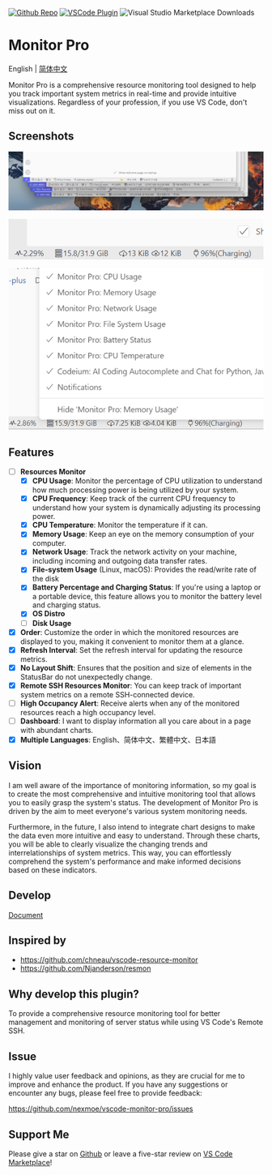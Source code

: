 [github-shield]: https://img.shields.io/github/stars/nexmoe/vscode-monitor-pro?style=social
[github-url]: https://github.com/nexmoe/vscode-monitor-pro
[vscode-shield]: https://img.shields.io/visual-studio-marketplace/r/nexmoe.monitor-pro?logo=visual-studio-code&style=social
[vscode-url]: https://marketplace.visualstudio.com/items?itemName=nexmoe.monitor-pro

[![Github Repo][github-shield]][github-url]
[![VSCode Plugin][vscode-shield]][vscode-url]
![Visual Studio Marketplace Downloads](https://img.shields.io/visual-studio-marketplace/d/nexmoe.monitor-pro)

# Monitor Pro

English | [简体中文](./README_ZH.md)

Monitor Pro is a comprehensive resource monitoring tool designed to help you track important system metrics in real-time and provide intuitive visualizations. Regardless of your profession, if you use VS Code, don't miss out on it.

## Screenshots

![screenshot0](assets/screenshot0.png)

![screenshot1](assets/screenshot1.png)

![screenshot2](assets/screenshot2.png)

## Features

- [ ] **Resources Monitor**
  - [x] **CPU Usage**: Monitor the percentage of CPU utilization to understand how much processing power is being utilized by your system.
  - [x] **CPU Frequency**: Keep track of the current CPU frequency to understand how your system is dynamically adjusting its processing power.
  - [x] **CPU Temperature**: Monitor the temperature if it can.
  - [x] **Memory Usage**: Keep an eye on the memory consumption of your computer.
  - [x] **Network Usage**: Track the network activity on your machine, including incoming and outgoing data transfer rates.
  - [x] **File-system Usage** (Linux, macOS): Provides the read/write rate of the disk
  - [x] **Battery Percentage and Charging Status**: If you're using a laptop or a portable device, this feature allows you to monitor the battery level and charging status.
  - [x] **OS Distro**
  - [ ] **Disk Usage**
- [x] **Order**: Customize the order in which the monitored resources are displayed to you, making it convenient to monitor them at a glance.
- [x] **Refresh Interval**: Set the refresh interval for updating the resource metrics.
- [x] **No Layout Shift**: Ensures that the position and size of elements in the StatusBar do not unexpectedly change.
- [x] **Remote SSH Resources Monitor**: You can keep track of important system metrics on a remote SSH-connected device.
- [ ] **High Occupancy Alert**: Receive alerts when any of the monitored resources reach a high occupancy level.
- [ ] **Dashboard**: I want to display information all you care about in a page with abundant charts.
- [x] **Multiple Languages**: English、简体中文、繁體中文、日本語

## Vision

I am well aware of the importance of monitoring information, so my goal is to create the most comprehensive and intuitive monitoring tool that allows you to easily grasp the system's status. The development of Monitor Pro is driven by the aim to meet everyone's various system monitoring needs.

Furthermore, in the future, I also intend to integrate chart designs to make the data even more intuitive and easy to understand. Through these charts, you will be able to clearly visualize the changing trends and interrelationships of system metrics. This way, you can effortlessly comprehend the system's performance and make informed decisions based on these indicators.

## Develop

[Document](./CONTRIBUTING.md)

## Inspired by

- <https://github.com/chneau/vscode-resource-monitor>
- <https://github.com/Njanderson/resmon>
  
## Why develop this plugin?

To provide a comprehensive resource monitoring tool for better management and monitoring of server status while using VS Code's Remote SSH.

## Issue

I highly value user feedback and opinions, as they are crucial for me to improve and enhance the product. If you have any suggestions or encounter any bugs, please feel free to provide feedback:

<https://github.com/nexmoe/vscode-monitor-pro/issues>

## Support Me

Please give a star on [Github](https://github.com/nexmoe/vscode-monitor-pro) or leave a five-star review on [VS Code Marketplace](https://marketplace.visualstudio.com/items?itemName=nexmoe.monitor-pro&ssr=false#review-details)!
